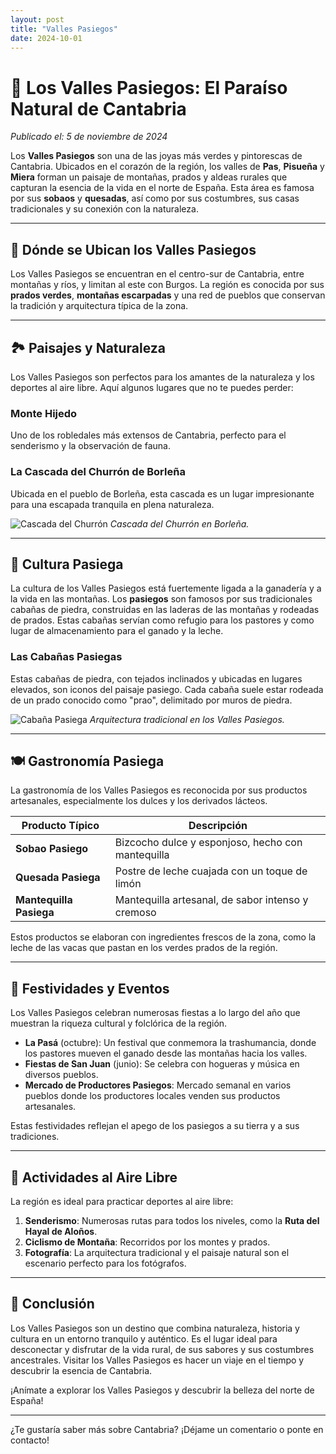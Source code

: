 ```yaml
---
layout: post
title: "Valles Pasiegos"
date: 2024-10-01
---
```


# 🌲 Los Valles Pasiegos: El Paraíso Natural de Cantabria

*Publicado el: 5 de noviembre de 2024*

Los **Valles Pasiegos** son una de las joyas más verdes y pintorescas de Cantabria. Ubicados en el corazón de la región, los valles de **Pas**, **Pisueña** y **Miera** forman un paisaje de montañas, prados y aldeas rurales que capturan la esencia de la vida en el norte de España. Esta área es famosa por sus **sobaos** y **quesadas**, así como por sus costumbres, sus casas tradicionales y su conexión con la naturaleza.

---

## 📍 Dónde se Ubican los Valles Pasiegos

Los Valles Pasiegos se encuentran en el centro-sur de Cantabria, entre montañas y ríos, y limitan al este con Burgos. La región es conocida por sus **prados verdes**, **montañas escarpadas** y una red de pueblos que conservan la tradición y arquitectura típica de la zona.

---

## 🏞️ Paisajes y Naturaleza

Los Valles Pasiegos son perfectos para los amantes de la naturaleza y los deportes al aire libre. Aquí algunos lugares que no te puedes perder:

### Monte Hijedo
Uno de los robledales más extensos de Cantabria, perfecto para el senderismo y la observación de fauna.

### La Cascada del Churrón de Borleña
Ubicada en el pueblo de Borleña, esta cascada es un lugar impresionante para una escapada tranquila en plena naturaleza.

![Cascada del Churrón](https://upload.wikimedia.org/wikipedia/commons/d/de/Cascada_Churron_de_Borle%C3%B1a.jpg)
*Cascada del Churrón en Borleña.*

---

## 🏡 Cultura Pasiega

La cultura de los Valles Pasiegos está fuertemente ligada a la ganadería y a la vida en las montañas. Los **pasiegos** son famosos por sus tradicionales cabañas de piedra, construidas en las laderas de las montañas y rodeadas de prados. Estas cabañas servían como refugio para los pastores y como lugar de almacenamiento para el ganado y la leche.

### Las Cabañas Pasiegas
Estas cabañas de piedra, con tejados inclinados y ubicadas en lugares elevados, son iconos del paisaje pasiego. Cada cabaña suele estar rodeada de un prado conocido como "prao", delimitado por muros de piedra. 

![Cabaña Pasiega](https://upload.wikimedia.org/wikipedia/commons/a/ac/Caba%C3%B1as_pasiegas.jpg)
*Arquitectura tradicional en los Valles Pasiegos.*

---

## 🍽️ Gastronomía Pasiega

La gastronomía de los Valles Pasiegos es reconocida por sus productos artesanales, especialmente los dulces y los derivados lácteos.

| Producto Típico      | Descripción                                       |
|----------------------|---------------------------------------------------|
| **Sobao Pasiego**    | Bizcocho dulce y esponjoso, hecho con mantequilla |
| **Quesada Pasiega**  | Postre de leche cuajada con un toque de limón     |
| **Mantequilla Pasiega** | Mantequilla artesanal, de sabor intenso y cremoso |

Estos productos se elaboran con ingredientes frescos de la zona, como la leche de las vacas que pastan en los verdes prados de la región.

---

## 🎉 Festividades y Eventos

Los Valles Pasiegos celebran numerosas fiestas a lo largo del año que muestran la riqueza cultural y folclórica de la región.

- **La Pasá** (octubre): Un festival que conmemora la trashumancia, donde los pastores mueven el ganado desde las montañas hacia los valles.
- **Fiestas de San Juan** (junio): Se celebra con hogueras y música en diversos pueblos.
- **Mercado de Productores Pasiegos**: Mercado semanal en varios pueblos donde los productores locales venden sus productos artesanales.

Estas festividades reflejan el apego de los pasiegos a su tierra y a sus tradiciones.

---

## 🚶 Actividades al Aire Libre

La región es ideal para practicar deportes al aire libre:

1. **Senderismo**: Numerosas rutas para todos los niveles, como la **Ruta del Hayal de Aloños**.
2. **Ciclismo de Montaña**: Recorridos por los montes y prados.
3. **Fotografía**: La arquitectura tradicional y el paisaje natural son el escenario perfecto para los fotógrafos.

---

## 📌 Conclusión

Los Valles Pasiegos son un destino que combina naturaleza, historia y cultura en un entorno tranquilo y auténtico. Es el lugar ideal para desconectar y disfrutar de la vida rural, de sus sabores y sus costumbres ancestrales. Visitar los Valles Pasiegos es hacer un viaje en el tiempo y descubrir la esencia de Cantabria.

¡Anímate a explorar los Valles Pasiegos y descubrir la belleza del norte de España!

---

¿Te gustaría saber más sobre Cantabria? ¡Déjame un comentario o ponte en contacto!

